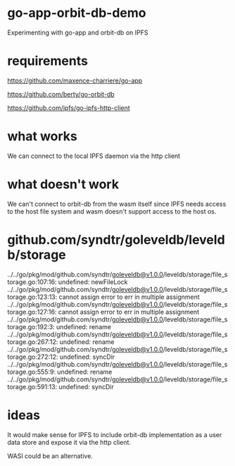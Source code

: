 # go-app-orbit-db-demo
Experimenting with go-app and orbit-db on IPFS

# requirements

https://github.com/maxence-charriere/go-app

https://github.com/berty/go-orbit-db

https://github.com/ipfs/go-ipfs-http-client

# what works
We can connect to the local IPFS daemon via the http client

# what doesn't work

We can't connect to orbit-db from the wasm itself since IPFS needs access to the host file system and wasm doesn't support access to the host os.

# github.com/syndtr/goleveldb/leveldb/storage
../../go/pkg/mod/github.com/syndtr/goleveldb@v1.0.0/leveldb/storage/file_storage.go:107:16: undefined: newFileLock
../../go/pkg/mod/github.com/syndtr/goleveldb@v1.0.0/leveldb/storage/file_storage.go:123:13: cannot assign error to err in multiple assignment
../../go/pkg/mod/github.com/syndtr/goleveldb@v1.0.0/leveldb/storage/file_storage.go:127:16: cannot assign error to err in multiple assignment
../../go/pkg/mod/github.com/syndtr/goleveldb@v1.0.0/leveldb/storage/file_storage.go:192:3: undefined: rename
../../go/pkg/mod/github.com/syndtr/goleveldb@v1.0.0/leveldb/storage/file_storage.go:267:12: undefined: rename
../../go/pkg/mod/github.com/syndtr/goleveldb@v1.0.0/leveldb/storage/file_storage.go:272:12: undefined: syncDir
../../go/pkg/mod/github.com/syndtr/goleveldb@v1.0.0/leveldb/storage/file_storage.go:555:9: undefined: rename
../../go/pkg/mod/github.com/syndtr/goleveldb@v1.0.0/leveldb/storage/file_storage.go:591:13: undefined: syncDir

# ideas

It would make sense for IPFS to include orbit-db implementation as a user data store and expose it via the http client. 

WASI could be an alternative.
